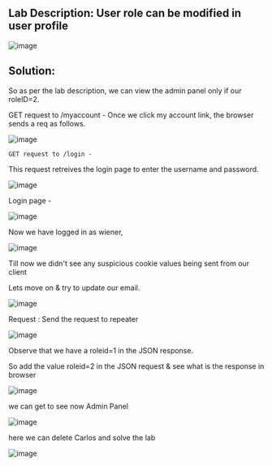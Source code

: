 ## Lab Description: User role can be modified in user profile

![image](https://github.com/jayshah17/PortSwiggerLabs/assets/76842630/6cb31fc9-f77f-4499-86b9-265363e3d73f)


## Solution:

So as per the lab description, we can view the admin panel only if our roleID=2.

GET request to /myaccount -
Once we click my account link, the browser sends a req as follows.

![image](https://github.com/jayshah17/PortSwiggerLabs/assets/76842630/1c229026-8f43-4791-8849-3a13025d445e)
```
GET request to /login -
```
This request retreives the login page to enter the username and password.

![image](https://github.com/jayshah17/PortSwiggerLabs/assets/76842630/2b068b87-b81f-4ddc-9c4f-84fa72232753)

Login page -

![image](https://github.com/jayshah17/PortSwiggerLabs/assets/76842630/33a3bbef-8ab6-4b92-81eb-42be20ac5726)

Now we have logged in as wiener,

![image](https://github.com/jayshah17/PortSwiggerLabs/assets/76842630/5e6d4466-9823-4742-b533-229c1817256c)

Till now we didn't see any suspicious cookie values being sent from our client

Lets move on & try to update our email.

![image](https://github.com/jayshah17/PortSwiggerLabs/assets/76842630/5a602437-9241-4bf3-ba04-eda101d2ad83)

Request :
Send the request to repeater

![image](https://github.com/jayshah17/PortSwiggerLabs/assets/76842630/37518096-6beb-49a9-9fb4-db276330df0c)

Observe that we have a roleid=1 in the JSON response.

So add the value roleid=2 in the JSON request & see what is the response in browser

![image](https://github.com/jayshah17/PortSwiggerLabs/assets/76842630/36636638-9d12-4a6e-9166-ffb18bc09cff)

we can get to see now Admin Panel

![image](https://github.com/jayshah17/PortSwiggerLabs/assets/76842630/c5dbb2e4-6fde-496a-92fd-817b7572574a)

here we can delete Carlos and solve the lab

![image](https://github.com/jayshah17/PortSwiggerLabs/assets/76842630/95e771c6-c4a6-4a45-b0d8-ddfaeb216792)
